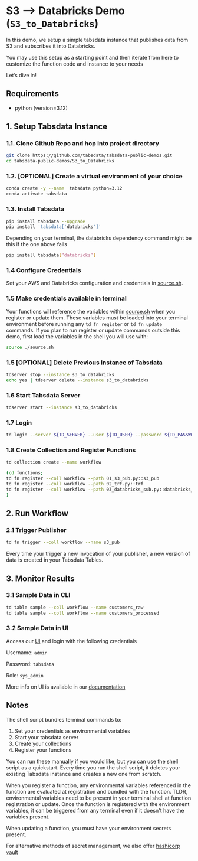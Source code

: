 # S3 --> Databricks Demo (`S3_to_Databricks`)

In this demo, we setup a simple tabsdata instance that publishes data from S3 and subscribes it into Databricks. 

You may use this setup as a starting point and then iterate from here to customize the function code and instance to your needs

Let’s dive in!

## Requirements

* python (version=3.12)

## 1. Setup Tabsdata Instance

### 1.1. Clone Github Repo and hop into project directory

```sh
git clone https://github.com/tabsdata/tabsdata-public-demos.git
cd tabsdata-public-demos/S3_to_Databricks
```

### 1.2. [OPTIONAL] Create a virtual environment of your choice 

```sh
conda create -y --name  tabsdata python=3.12
conda activate tabsdata
```
### 1.3. Install Tabsdata

```sh
pip install tabsdata --upgrade
pip install 'tabsdata['databricks']'
```
Depending on your terminal, the databricks dependency command might be this if the one above fails

```sh
pip install tabsdata[“databricks”]
```

### 1.4 Configure Credentials

Set your AWS and Databricks configuration and credentials in [source.sh](./source.sh).

### 1.5 Make credentials available in terminal

Your functions will reference the variables within [source.sh](./source.sh) when you register or update them. These variables must be loaded into your terminal environment before running any ```td fn register``` or ```td fn update``` commands. If you plan to run register or update commands outside this demo, first load the variables in the shell you will use with:

```sh
source ./source.sh
```

### 1.5 [OPTIONAL] Delete Previous Instance of Tabsdata

```sh
tdserver stop --instance s3_to_databricks
echo yes | tdserver delete --instance s3_to_databricks
```

### 1.6 Start Tabsdata Server

```sh
tdserver start --instance s3_to_databricks
```

### 1.7 Login

```sh
td login --server ${TD_SERVER} --user ${TD_USER} --password ${TD_PASSWORD} --role ${TD_ROLE}
```

### 1.8 Create Collection and Register Functions

```sh
td collection create --name workflow

(cd functions;
td fn register --coll workflow --path 01_s3_pub.py::s3_pub
td fn register --coll workflow --path 02_trf.py::trf
td fn register --coll workflow --path 03_databricks_sub.py::databricks_sub
)
```

## 2. Run Workflow

### 2.1 Trigger Publisher

```sh
td fn trigger --coll workflow --name s3_pub
```
Every time your trigger a new invocation of your publisher, a new version of data is created in your Tabsdata Tables. 
## 3. Monitor Results

### 3.1 Sample Data in CLI

```sh
td table sample --coll workflow --name customers_raw
td table sample --coll workflow --name customers_processed
```

### 3.2 Sample Data in UI

Access our [UI](http://localhost:2457/login) and login with the following credentials 

Username:
```admin```

Password:
```tabsdata```

Role:
```sys_admin```


More info on UI is available in our [documentation](https://docs.tabsdata.com/latest/guide/user_interface/main.html)

## Notes

The shell script bundles terminal commands to:
  1. Set your credentials as environmental variables
  2. Start your tabsdata server
  3. Create your collections
  4. Register your functions 

You can run these manually if you would like, but you can use the shell script as a quickstart. Every time you run the shell script, it deletes your existing Tabsdata instance and creates a new one from scratch. 

When you register a function, any environmental variables referenced in the function are evaluated at registration and bundled with the function. TLDR, environmental variables need to be present in your terminal shell at function registration or update. Once the function is registered with the environment variables, it can be triggered from any terminal even if it doesn't have the variables present. 

When updating a function, you must have your environment secrets present. 

For alternative methods of secret management, we also offer [hashicorp vault](https://docs.tabsdata.com/latest/guide/secrets_management/hashicorp/main.html)

